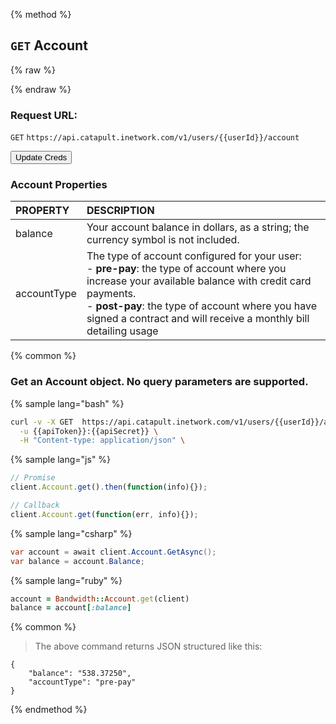 {% method %}
## <code class="get">GET</code> Account


{% raw %}

<script>
function myFunction() {
  'use strict';
  var newApiToken = localStorage.getItem("apiToken");
  var newApiSecret = localStorage.getItem("apiSecret");
  var newUserId = localStorage.getItem("userId");
  var tn = localStorage.getItem("tn");
  var oldUserId = "{{userId}}";
  var oldApiToken = "{{apiToken}}";
  var oldApiSecret = "{{apiSecret}}";

  var targetedElements = 'code:not(.get, .post, .delete, .put)';

  if (newUserId !== null){
    var oldUserIdMatch = new RegExp(oldUserId, 'g');
    $(targetedElements).each(function () {
      $(this).text($(this).text().replace(oldUserIdMatch, newUserId));
    });
  }

  if (newApiToken !== null){
    var oldApiTokenMatch = new RegExp(oldApiToken, 'g');
    $(targetedElements).each(function () {
      $(this).text($(this).text().replace(oldApiTokenMatch, newApiToken));
    });
  }

  if (newApiSecret !== null) {
    var oldApiSecretMatch = new RegExp(oldApiSecret, 'g');
    $(targetedElements).each(function () {
      $(this).text($(this).text().replace(oldApiSecretMatch, newApiSecret));
    });
  }
};

</script>

{% endraw %}

### Request URL:

<code class="get">GET</code> `https://api.catapult.inetwork.com/v1/users/{{userId}}/account`

<button onclick="myFunction()">Update Creds</button>


### Account Properties
| PROPERTY    | DESCRIPTION                                                                                                                                                                                                                                                                          |
|:------------|:-------------------------------------------------------------------------------------------------------------------------------------------------------------------------------------------------------------------------------------------------------------------------------------|
| balance     | Your account balance in dollars, as a string; the currency symbol is not included.                                                                                                                                                                                                   |
| accountType | The type of account configured for your user:<br>  - **pre-pay**: the type of account where you increase your available balance with credit card payments. <br> - **post-pay**: the type of account where you have signed a contract and will receive a monthly bill detailing usage |



{% common %}
### Get an Account object. No query parameters are supported.

{% sample lang="bash" %}

```bash
curl -v -X GET  https://api.catapult.inetwork.com/v1/users/{{userId}}/account \
  -u {{apiToken}}:{{apiSecret}} \
  -H "Content-type: application/json" \
```
{% sample lang="js" %}

```javascript
// Promise
client.Account.get().then(function(info){});

// Callback
client.Account.get(function(err, info){});
```

{% sample lang="csharp" %}

```csharp
var account = await client.Account.GetAsync();
var balance = account.Balance;
```

{% sample lang="ruby" %}

```ruby
account = Bandwidth::Account.get(client)
balance = account[:balance]
```
{% common %}

>The above command returns JSON structured like this:

```
{
	"balance": "538.37250",
	"accountType": "pre-pay"
}
```

{% endmethod %}

